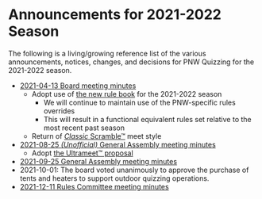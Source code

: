 # Announcements for 2021-2022 Season

The following is a living/growing reference list of the various announcements,
notices, changes, and decisions for PNW Quizzing for the 2021-2022 season.

- [2021-04-13 Board meeting minutes](/policies_and_governance/_meeting_minutes/2021-04-13.md)
    - Adopt use of [the new rule book](https://github.com/gryphonshafer/Quizzing-Rule-Book) for the 2021-2022 season
        - We will continue to maintain use of the PNW-specific rules overrides
        - This will result in a functional equivalent rules set relative to the most recent past season
    - Return of [*Classic* Scramble™](/policies_and_governance/_meeting_minutes/2021-04-13.md#iclassiciscramblesuptmsup) meet style
- [2021-08-25 *(Unofficial)* General Assembly meeting minutes](/policies_and_governance/_meeting_minutes/2021-08-25.md)
    - Adopt [the Ultrameet™ proposal](/policies_and_governance/_meeting_minutes/2021-08-25.md#theultrameetproposal)
- [2021-09-25 General Assembly meeting minutes](/policies_and_governance/_meeting_minutes/2021-09-25.md)
- 2021-10-01: The board voted unanimously to approve the purchase of tents and heaters to support outdoor quizzing operations.
- [2021-12-11 Rules Committee meeting minutes](/policies_and_governance/_meeting_minutes/2021-12-11.md)
